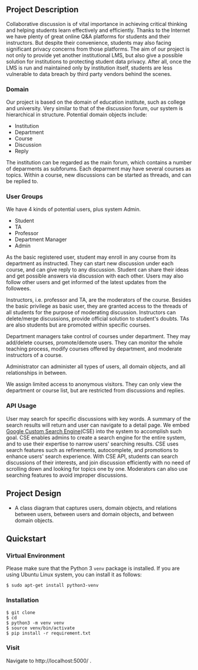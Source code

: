 ## Project Description
Collaborative discussion is of vital importance in achieving critical thinking and helping students learn effectively and efficiently.
Thanks to the Internet we have plenty of great online Q&A platforms for students and their instructors.
But despite their convenience, students may also facing significant privacy concerns from those platforms.
The aim of our project is not only to provide yet another institutional LMS, but also give a possible solution for institutions to protecting student data privacy. 
After all, once the LMS is run and maintained only by institution itself, students are less vulnerable to data breach by third party vendors behind the scenes.

### Domain 
Our project is based on the domain of education institute, such as college and university.
Very similar to that of the discussion forum, our system is hierarchical in structure.
Potential domain objects include:
* Institution
* Department
* Course
* Discussion
* Reply

The institution can be regarded as the main forum, which contains a number of deparments as subforums.
Each deparment may have several courses as topics.
Within a course, new discussions can be started as threads, and can be replied to.

### User Groups
We have 4 kinds of potential users, plus system Admin.
* Student
* TA
* Professor
* Department Manager
* Admin

As the basic registered user, student may enroll in any course from its department as instructed.
They can start new discussion under each course, and can give reply to any discussion.
Student can share their ideas and get possible answers via discussion with each other. 
Users may also follow other users and get informed of the latest updates from the followees.

Instructors, i.e. professor and TA, are the moderators of the course.
Besides the basic privilege as basic user, they are granted access to the threads of all students for the purpose of moderating discussion.
Instructors can delete/merge discussions, provide official solution to student's doubts.
TAs are also students but are promoted within specific courses.

Department managers take control of courses under department. 
They may add/delete courses, promote/demote users.
They can monitor the whole teaching process, modify courses offered by department, and moderate instructors of a course.

Administrator can administer all types of users, all domain objects, and all relationships in between.

We assign limited access to anonymous visitors. 
They can only view the department or course list, but are restricted from discussions and replies.

### API Usage
User may search for specific discussions with key words. 
A summary of the search results will return and user can navigate to a detail page.
We embed [Google Custom Search Engine][cse](CSE) into the system to accomplish such goal.
CSE enables admins to create a search engine for the entire system, and to use their expertise to narrow users' searching results.
CSE uses search features such as refinements, autocomplete, and promotions to enhance users' search experience.
With CSE API, students can search discussions of their interests, and join discussion efficiently with no need of scrolling down and looking for topics one by one.
Moderators can also use searching features to avoid improper discussions.

## Project Design
- A class diagram that captures users, domain objects, and relations between users, between users and domain objects, and between domain objects.


## Quickstart
### Virtual Environment
Please make sure that the Python 3 `venv` package is installed. 
If you are using Ubuntu Linux system, you can install it as follows:
```
$ sudo apt-get install python3-venv
```
### Installation
```
$ git clone
$ cd
$ python3 -m venv venv
$ source venv/bin/activate
$ pip install -r requirement.txt
```
### Visit
Navigate to http://localhost:5000/ .



[cse]: https://developers.google.com/custom-search/